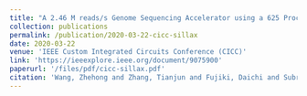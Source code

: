 ```yaml
---
title: "A 2.46 M reads/s Genome Sequencing Accelerator using a 625 Processing-Element Array"
collection: publications
permalink: /publication/2020-03-22-cicc-sillax
date: 2020-03-22
venue: 'IEEE Custom Integrated Circuits Conference (CICC)'
link: 'https://ieeexplore.ieee.org/document/9075900'
paperurl: '/files/pdf/cicc-sillax.pdf'
citation: 'Wang, Zhehong and Zhang, Tianjun and Fujiki, Daichi and Subramaniyan, Arun and Wu, Xiao and Yasuda, Makoto and Miyoshi, Satoru and Kawaminami, Masaru and Das, Reetuparna and Narayanasamy, Satish and Blaauw, David. 2020. &quot;A 2.46 M reads/s Genome Sequencing Accelerator using a 625 Processing-Element Array.&quot; <i>IEEE Custom Integrated Circuits Conference (CICC)</i> doi: 10.1109/CICC48029.2020.9075900'
---
```

